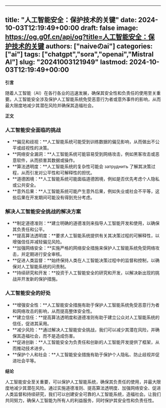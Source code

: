 
---
title: "人工智能安全：保护技术的关键"
date: 2024-10-03T12:19:49+00:00
draft: false
image: https://og.g0f.cn/api/og?title=人工智能安全：保护技术的关键
authors: ["naiveのai"]
categories: ["ai"]
tags: ["chatgpt","sora","openai","Mistral AI"]
slug: "20241003121949"
lastmod: 2024-10-03T12:19:49+00:00
---
**引言**

随着人工智能（AI）在各行各业的迅速发展，确保其安全性和负责任的使用至关重要。人工智能安全涉及保护人工智能系统免受恶意行为者或意外事件的影响，从而最大限度地减少其潜在风险并确保其造福社会。

**正文**

### 人工智能安全面临的挑战

* **偏见和歧视：**人工智能系统可能受到训练数据的偏见影响，从而做出不公平或歧视性的决策。
* **网络安全漏洞：**人工智能系统可能容易受到网络攻击，例如黑客攻击或恶意软件，从而损害其数据或操作。
* **算法透明度：**人工智能系统的复杂性可能会 затруднить 了解其决策过程，从而引发对公平性和可解释性的担忧。
* **道德困境：**人工智能系统可能面临道德困境，例如是否优先考虑个人隐私或公共安全。
* **意外后果：**人工智能系统可能产生意外后果，例如失业或社会不平等，这些后果在开发期间可能没有得到充分考虑。

### 解决人工智能安全挑战的解决方案

* **制定道德准则：**建立明确的道德准则来指导人工智能开发和使用，以确保其负责任和公平。
* **提高算法透明度：**要求人工智能系统提供有关其决策过程的可解释性，以增强信任并减轻偏见风险。
* **加强网络安全：**实施严格的网络安全措施来保护人工智能系统免受网络攻击，并定期进行安全审核。
* **促进人类监督：**始终保持人类在人工智能决策过程中的监督和控制，以确保对人工智能系统的问责制。
* **持续研究和开发：**投资于人工智能安全的研究和开发，以解决新出现的挑战并开发新的保护措施。

### 人工智能安全的好处

* **增强安全性：**人工智能安全措施有助于保护人工智能系统免受恶意行为者和网络攻击的影响，从而提高整体安全性。
* **建立信任：**提高算法透明度和道德准则有助于建立公众对人工智能系统的信任，促进其采用。
* **减少风险：**通过解决人工智能安全挑战，我们可以减少其潜在风险，并确保其造福社会，而不是造成伤害。
* **促进创新：**人工智能安全为负责任和创新的人工智能开发提供了框架，从而推动技术进步。
* **保护个人和社会：**人工智能安全措施有助于保护个人隐私、防止歧视并促进社会平等。

**结论**

人工智能安全至关重要，可以保护人工智能系统，确保其负责任的使用，并最大限度地减少其潜在风险。通过实施道德准则、提高算法透明度、加强网络安全、促进人类监督和持续研究，我们可以创建安全可靠的人工智能系统，造福社会。让我们共同努力，确保人工智能为所有人的利益服务，同时保护其安全性和负责任性。